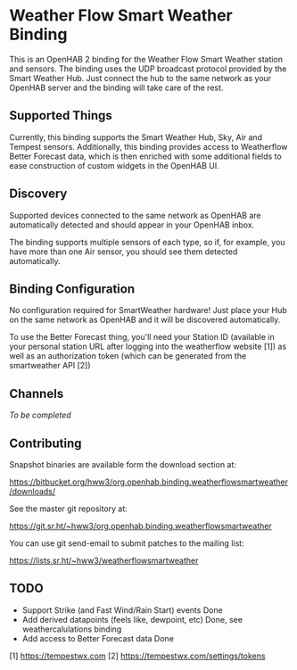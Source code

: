 # Weather Flow Smart Weather Binding

This is an OpenHAB 2 binding for the Weather Flow Smart Weather station and sensors. The binding uses the UDP broadcast protocol provided by the Smart Weather Hub. Just connect the hub to the same network as your OpenHAB server and the binding will take care of the rest.

## Supported Things

Currently, this binding supports the Smart Weather Hub, Sky, Air and Tempest sensors. Additionally, this binding provides access to Weatherflow Better Forecast data, which is then enriched with some additional fields to ease construction of custom widgets in the OpenHAB UI. 

## Discovery

Supported devices connected to the same network as OpenHAB are automatically detected and should appear in your OpenHAB inbox. 

The binding supports multiple sensors of each type, so if, for example, you have more than one Air sensor, you should see them detected automatically.

## Binding Configuration

No configuration required for SmartWeather hardware! Just place your Hub on the same network as OpenHAB and it will be discovered automatically.

To use the Better Forecast thing, you'll need your Station ID (available in your personal station URL after logging into the weatherflow website [1]) as well as an authorization token (which can be generated from the smartweather API [2])

## Channels

_To be completed_

## Contributing

Snapshot binaries are available form the download section at:

https://bitbucket.org/hww3/org.openhab.binding.weatherflowsmartweather/downloads/

See the master git repository at: 

https://git.sr.ht/~hww3/org.openhab.binding.weatherflowsmartweather

You can use git send-email to submit patches to the mailing list: 

https://lists.sr.ht/~hww3/weatherflowsmartweather

## TODO

- Support Strike (and Fast Wind/Rain Start) events Done
- Add derived datapoints (feels like, dewpoint, etc) Done, see weathercalulations binding
- Add access to Better Forecast data Done

[1] https://tempestwx.com
[2] https://tempestwx.com/settings/tokens
